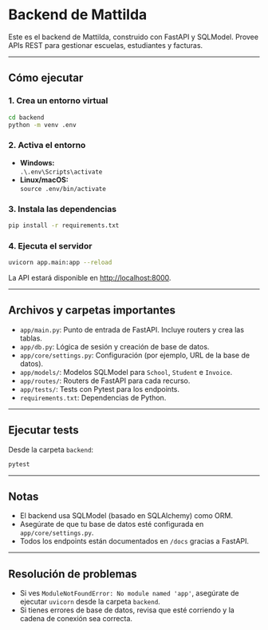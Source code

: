 # Backend de Mattilda

Este es el backend de Mattilda, construido con FastAPI y SQLModel. Provee APIs REST para gestionar escuelas, estudiantes y facturas.

---

## Cómo ejecutar

### 1. Crea un entorno virtual

```sh
cd backend
python -m venv .env
```

### 2. Activa el entorno

- **Windows:**  
  `.\.env\Scripts\activate`
- **Linux/macOS:**  
  `source .env/bin/activate`

### 3. Instala las dependencias

```sh
pip install -r requirements.txt
```

### 4. Ejecuta el servidor

```sh
uvicorn app.main:app --reload
```

La API estará disponible en [http://localhost:8000](http://localhost:8000).

---

## Archivos y carpetas importantes

- `app/main.py`: Punto de entrada de FastAPI. Incluye routers y crea las tablas.
- `app/db.py`: Lógica de sesión y creación de base de datos.
- `app/core/settings.py`: Configuración (por ejemplo, URL de la base de datos).
- `app/models/`: Modelos SQLModel para `School`, `Student` e `Invoice`.
- `app/routes/`: Routers de FastAPI para cada recurso.
- `app/tests/`: Tests con Pytest para los endpoints.
- `requirements.txt`: Dependencias de Python.

---

## Ejecutar tests

Desde la carpeta `backend`:

```sh
pytest
```

---

## Notas

- El backend usa SQLModel (basado en SQLAlchemy) como ORM.
- Asegúrate de que tu base de datos esté configurada en `app/core/settings.py`.
- Todos los endpoints están documentados en `/docs` gracias a FastAPI.

---

## Resolución de problemas

- Si ves `ModuleNotFoundError: No module named 'app'`, asegúrate de ejecutar `uvicorn` desde la carpeta `backend`.
- Si tienes errores de base de datos, revisa que esté corriendo y la cadena de conexión sea correcta.